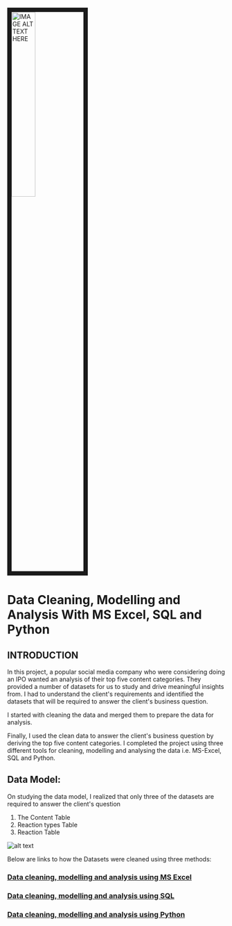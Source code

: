 <img src="https://github.com/omabogun/Data-Analysis_Projects/blob/main/images/thesocialbuzzproject.jpg" 
alt="IMAGE ALT TEXT HERE" width="33%" height="Auto" border="10" />

# Data Cleaning, Modelling and Analysis With MS Excel, SQL and Python



## INTRODUCTION

In this project, a popular social media company who were considering doing an IPO wanted an analysis of their top five content categories.  They provided a number of datasets for us to study and drive meaningful insights from. I had to understand the client's requirements and identified the datasets that will be required to answer the client's business question.

I started with cleaning the data and merged them to prepare the data for analysis.

Finally, I used the clean data to answer the client's business question by deriving the top five content categories. I completed the project using three different tools for cleaning, modelling and analysing the data i.e. MS-Excel, SQL and Python.


## Data Model:

On studying the data model, I realized that only three of the datasets are required to answer the client's question

<OL>
  <li>The Content Table</li> 
  <li>Reaction types Table</li>
  <li>Reaction Table</li>
</OL>


![alt text](https://github.com/omabogun/Data-Analysis_Projects/blob/main/images/data_model.png "The Data Model")

Below are links to how the Datasets were cleaned using three methods:


### [Data cleaning, modelling and analysis using MS Excel](https://github.com/bukkywins/Data-Analysis_Project-1/blob/main/Project-1_Details.md)
### [Data cleaning, modelling and analysis using SQL](https://github.com/bukkywins/Data-Analysis_Project-1/blob/main/Project-2_Details.md)
### [Data cleaning, modelling and analysis using Python](https://github.com/bukkywins/Data-Analysis_Project-1/blob/main/Project-3_Details.md)
